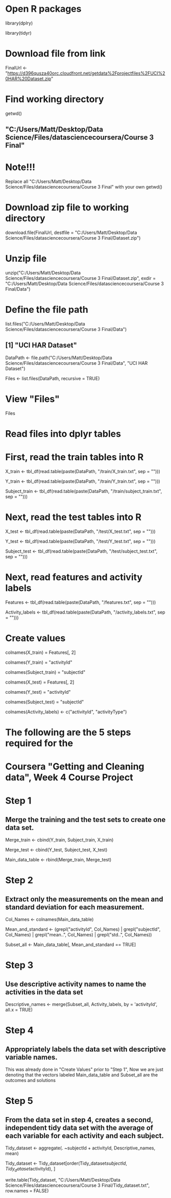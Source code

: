 # Open R packages
library(dplry)

library(tidyr)


# Download file from link
  FinalUrl <- "https://d396qusza40orc.cloudfront.net/getdata%2Fprojectfiles%2FUCI%20HAR%20Dataset.zip"
  
# Find working directory
  getwd()
## "C:/Users/Matt/Desktop/Data Science/Files/datasciencecoursera/Course 3 Final"

# Note!!!
Replace all "C:/Users/Matt/Desktop/Data Science/Files/datasciencecoursera/Course 3 Final" with your own getwd()

# Download zip file to working directory
  download.file(FinalUrl, destfile = "C:/Users/Matt/Desktop/Data Science/Files/datasciencecoursera/Course 3 Final/Dataset.zip")

# Unzip file
  unzip("C:/Users/Matt/Desktop/Data Science/Files/datasciencecoursera/Course 3 Final/Dataset.zip", exdir = "C:/Users/Matt/Desktop/Data Science/Files/datasciencecoursera/Course 3 Final/Data")

# Define the file path
  list.files("C:/Users/Matt/Desktop/Data Science/Files/datasciencecoursera/Course 3 Final/Data")
## [1] "UCI HAR Dataset"
  DataPath <- file.path("C:/Users/Matt/Desktop/Data Science/Files/datasciencecoursera/Course 3 Final/Data", "UCI HAR Dataset")
  
  Files <- list.files(DataPath, recursive = TRUE)

# View "Files"
  Files

# Read files into dplyr tables

# First, read the train tables into R
  X_train <- tbl_df(read.table(paste(DataPath, "/train/X_train.txt", sep = "")))
  
  Y_train <- tbl_df(read.table(paste(DataPath, "/train/Y_train.txt", sep = "")))
  
  Subject_train <- tbl_df(read.table(paste(DataPath, "/train/subject_train.txt", sep = "")))

# Next, read the test tables into R
  X_test <- tbl_df(read.table(paste(DataPath, "/test/X_test.txt", sep = "")))
  
  Y_test <- tbl_df(read.table(paste(DataPath, "/test/Y_test.txt", sep = "")))
  
  Subject_test <- tbl_df(read.table(paste(DataPath, "/test/subject_test.txt", sep = "")))

# Next, read features and activity labels
  Features <- tbl_df(read.table(paste(DataPath, "/features.txt", sep = "")))
  
  Activity_labels <- tbl_df(read.table(paste(DataPath, "/activity_labels.txt", sep = "")))

# Create values 
  colnames(X_train) = Features[, 2]
  
  colnames(Y_train) = "activityId"
  
  colnames(Subject_train) = "subjectId"
  
  colnames(X_test) = Features[, 2]
  
  colnames(Y_test) = "activityId"
  
  colnames(Subject_test) = "subjectId"
  
  colnames(Activity_labels) <- c("activityId", "activityType")

# The following are the 5 steps required for the 
# Coursera "Getting and Cleaning data", Week 4 Course Project

# Step 1
## Merge the training and the test sets to create one data set.
  Merge_train <- cbind(Y_train, Subject_train, X_train)
  
  Merge_test <- cbind(Y_test, Subject_test, X_test)
  
  Main_data_table <- rbind(Merge_train, Merge_test)

# Step 2
## Extract only the measurements on the mean and standard deviation for each measurement.
  Col_Names <- colnames(Main_data_table)
  
  Mean_and_standard <- (grepl("activityId", Col_Names) | grepl("subjectId", Col_Names) | grepl("mean..", Col_Names) | grepl("std..", Col_Names))
  
  Subset_all <- Main_data_table[, Mean_and_standard == TRUE]

# Step 3
## Use descriptive activity names to name the activities in the data set
  Descriptive_names <- merge(Subset_all, Activity_labels, by = 'activityId', all.x = TRUE)

# Step 4
## Appropriately labels the data set with descriptive variable names.
  This was already done in "Create Values" prior to "Step 1", 
  Now we are just denoting that the vectors labeled Main_data_table and Subset_all are the outcomes and solutions

# Step 5
## From the data set in step 4, creates a second, independent tidy data set with the average of each variable for each activity and each subject.
  Tidy_dataset <- aggregate(. ~subjectId + activityId, Descriptive_names, mean)
  
  Tidy_dataset <- Tidy_dataset[order(Tidy_dataset$subjectId, Tidy_dataset$activityId), ]
  
  write.table(Tidy_dataset, "C:/Users/Matt/Desktop/Data Science/Files/datasciencecoursera/Course 3 Final/Tidy_dataset.txt", row.names = FALSE) 
